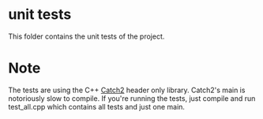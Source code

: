 # unit tests
This folder contains the unit tests of the project.

# Note
The tests are using the C++ [Catch2](https://github.com/catchorg/Catch2) header only library. Catch2's main is notoriously slow to compile. If you're running the tests, just compile and run test_all.cpp which contains all tests and just one main.